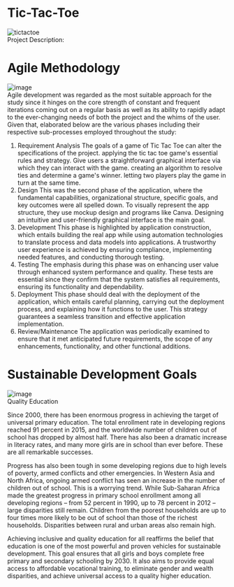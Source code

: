 # Tic-Tac-Toe
![tictactoe](https://github.com/jamesroyette/tictactoe/assets/119805275/92d238c8-cb03-4ce1-aeec-72ae0526331e)
<br>
Project Description:  

# Agile Methodology
![image](https://github.com/jamesroyette/tictactoe/assets/119805275/a9d7d242-993a-46cf-b46e-70a87cf9d40c)
<br>
Agile development was regarded as the most suitable approach for the study since it hinges on the core strength of constant and frequent iterations coming out on a regular basis as well as its ability to rapidly adapt to the ever-changing needs of both the project and the whims of the user. Given that, elaborated below are the various phases including their respective sub-processes employed throughout the study:
1.	Requirement Analysis
The goals of a game of Tic Tac Toe can alter the specifications of the project.  applying the tic tac toe game's essential rules and strategy. Give users a straightforward graphical interface via which they can interact with the game. creating an algorithm to resolve ties and determine a game's winner. letting two players play the game in turn at the same time. 
2.	Design
This was the second phase of the application, where the fundamental capabilities, organizational structure, specific goals, and key outcomes were all spelled down. To visually represent the app structure, they use mockup design and programs like Canva. Designing an intuitive and user-friendly graphical interface is the main goal.
3.	Development
This phase is highlighted by application construction, which entails building the real app while using automation technologies to translate process and data models into applications. A trustworthy user experience is achieved by ensuring compliance, implementing needed features, and conducting thorough testing.
4.	Testing
The emphasis during this phase was on enhancing user value through enhanced system performance and quality. These tests are essential since they confirm that the system satisfies all requirements, ensuring its functionality and dependability.
5.	Deployment
This phase should deal with the deployment of the application, which entails careful planning, carrying out the deployment process, and explaining how it functions to the user. This strategy guarantees a seamless transition and effective application implementation.
6.	Review/Maintenance
The application was periodically examined to ensure that it met anticipated future requirements, the scope of any enhancements, functionality, and other functional additions.


# Sustainable Development Goals
![image](https://github.com/jamesroyette/tictactoe/assets/119805275/2f5531eb-d164-4ed7-b292-69c7b2071a2f)
<br>
Quality Education<br>

Since 2000, there has been enormous progress in achieving the target of universal primary education. The total enrollment rate in developing regions reached 91 percent in 2015, and the worldwide number of children out of school has dropped by almost half. There has also been a dramatic increase in literacy rates, and many more girls are in school than ever before. These are all remarkable successes.

Progress has also been tough in some developing regions due to high levels of poverty, armed conflicts and other emergencies. In Western Asia and North Africa, ongoing armed conflict has seen an increase in the number of children out of school. This is a worrying trend. While Sub-Saharan Africa made the greatest progress in primary school enrollment among all developing regions – from 52 percent in 1990, up to 78 percent in 2012 – large disparities still remain. Children from the poorest households are up to four times more likely to be out of school than those of the richest households. Disparities between rural and urban areas also remain high.

Achieving inclusive and quality education for all reaffirms the belief that education is one of the most powerful and proven vehicles for sustainable development. This goal ensures that all girls and boys complete free primary and secondary schooling by 2030. It also aims to provide equal access to affordable vocational training, to eliminate gender and wealth disparities, and achieve universal access to a quality higher education.

